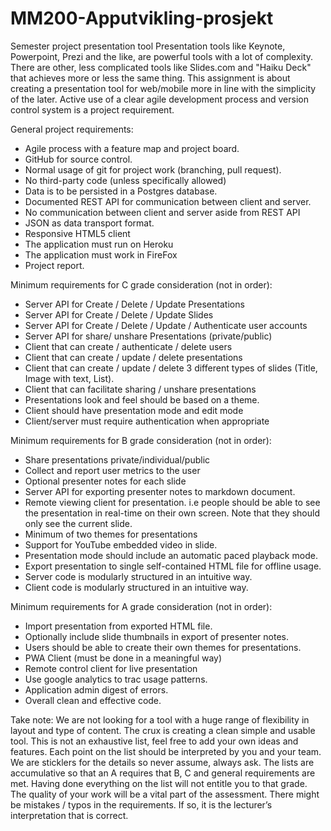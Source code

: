 # MM200-Apputvikling-prosjekt
Semester project presentation tool
Presentation tools like Keynote, Powerpoint, Prezi and the like, are powerful tools with a lot
of complexity. There are other, less complicated tools like Slides.com and "Haiku Deck" that
achieves more or less the same thing.
This assignment is about creating a presentation tool for web/mobile more in line with the
simplicity of the later.
Active use of a clear agile development process and version control system is a project
requirement.


General project requirements:
- Agile process with a feature map and project board.
- GitHub for source control.
- Normal usage of git for project work (branching, pull request).
- No third-party code (unless specifically allowed)
- Data is to be persisted in a Postgres database.
- Documented REST API for communication between client and server.
- No communication between client and server aside from REST API
- JSON as data transport format.
- Responsive HTML5 client
- The application must run on Heroku
- The application must work in FireFox
- Project report.

Minimum requirements for C grade consideration (not in order):
- Server API for Create / Delete / Update Presentations
- Server API for Create / Delete / Update Slides
- Server API for Create / Delete / Update / Authenticate user accounts
- Server API for share/ unshare Presentations (private/public)
- Client that can create / authenticate / delete users
- Client that can create / update / delete presentations
- Client that can create / update / delete 3 different types of slides (Title, Image with text,
List).
- Client that can facilitate sharing / unshare presentations
- Presentations look and feel should be based on a theme.
- Client should have presentation mode and edit mode
- Client/server must require authentication when appropriate

Minimum requirements for B grade consideration (not in order):
- Share presentations private/individual/public
- Collect and report user metrics to the user
- Optional presenter notes for each slide
- Server API for exporting presenter notes to markdown document.
- Remote viewing client for presentation. i.e people should be able to see the presentation in
real-time on their own screen. Note that they should only see the current slide.
- Minimum of two themes for presentations
- Support for YouTube embedded video in slide.
- Presentation mode should include an automatic paced playback mode.
- Export presentation to single self-contained HTML file for offline usage.
- Server code is modularly structured in an intuitive way.
- Client code is modularly structured in an intuitive way.

Minimum requirements for A grade consideration (not in order):
- Import presentation from exported HTML file.
- Optionally include slide thumbnails in export of presenter notes.
- Users should be able to create their own themes for presentations.
- PWA Client (must be done in a meaningful way)
- Remote control client for live presentation
- Use google analytics to trac usage patterns.
- Application admin digest of errors.
- Overall clean and effective code.

Take note:
We are not looking for a tool with a huge range of flexibility in layout and type of content.
The crux is creating a clean simple and usable tool.
This is not an exhaustive list, feel free to add your own ideas and features. Each point on the
list should be interpreted by you and your team. We are sticklers for the details so never
assume, always ask.
The lists are accumulative so that an A requires that B, C and general requirements are met.
Having done everything on the list will not entitle you to that grade. The quality of your work
will be a vital part of the assessment.
There might be mistakes / typos in the requirements. If so, it is the lecturer’s interpretation
that is correct.
